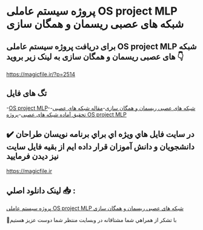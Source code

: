 # پروژه سیستم عاملی OS project MLP شبکه های عصبی ریسمان و همگان سازی

## برای دریافت پروژه سیستم عاملی OS project MLP شبکه های عصبی ریسمان و همگان سازی به لینک زیر بروید 👇

https://magicfile.ir/?p=2514

## تگ های فایل

-[OS project MLP](https://magicfile.ir/product/os-project-mlp/)-[شبکه های عصبی ریسمان و همگان سازی](https://magicfile.ir/product/os-project-mlp/)-[مقاله شبکه های عصبی](https://magicfile.ir/product/os-project-mlp/)-[تحقیق آماده شبکه های عصبی](https://magicfile.ir/product/os-project-mlp/)-[پروژه OS project MLP](https://magicfile.ir/product/os-project-mlp/)

## ✔️ در سايت فايل هاي ويژه اي براي برنامه نويسان طراحان دانشجويان و دانش آموزان قرار داده ايم از بقيه فايل سايت نيز ديدن فرماييد

https://magicfile.ir


## لينک دانلود اصلي 📥 :

[پروژه سیستم عاملی OS project MLP شبکه های عصبی ریسمان و همگان سازی](https://magicfile.ir/product/os-project-mlp/) 


🙏با تشکر از همراهي شما مشتاقانه در وبسایت منتظر شما دوست عزیز هستیم

